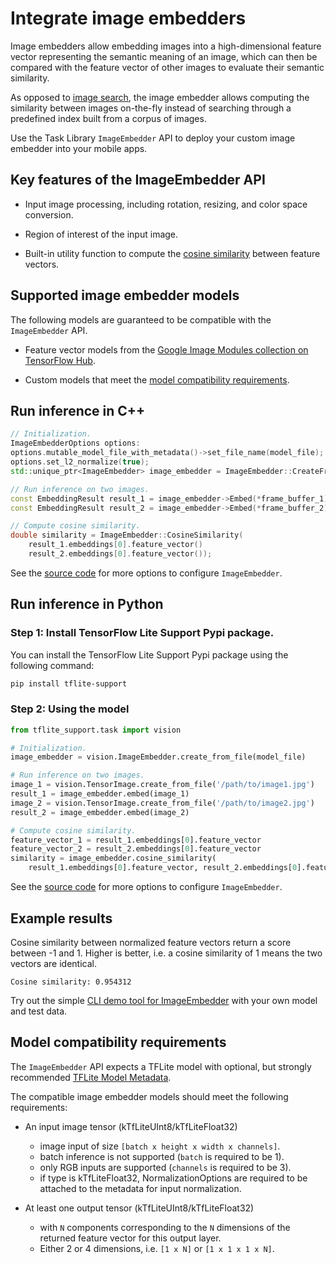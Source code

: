 # Integrate image embedders

Image embedders allow embedding images into a high-dimensional feature vector
representing the semantic meaning of an image, which can then be compared with
the feature vector of other images to evaluate their semantic similarity.

As opposed to
[image search](https://www.tensorflow.org/lite/inference_with_metadata/task_library/image_searcher),
the image embedder allows computing the similarity between images on-the-fly
instead of searching through a predefined index built from a corpus of images.

Use the Task Library `ImageEmbedder` API to deploy your custom image embedder
into your mobile apps.

## Key features of the ImageEmbedder API

*   Input image processing, including rotation, resizing, and color space
    conversion.

*   Region of interest of the input image.

*   Built-in utility function to compute the
    [cosine similarity](https://en.wikipedia.org/wiki/Cosine_similarity) between
    feature vectors.

## Supported image embedder models

The following models are guaranteed to be compatible with the `ImageEmbedder`
API.

*   Feature vector models from the
    [Google Image Modules collection on TensorFlow Hub](https://tfhub.dev/google/collections/image/1).

*   Custom models that meet the
    [model compatibility requirements](#model-compatibility-requirements).

## Run inference in C++

```c++
// Initialization.
ImageEmbedderOptions options:
options.mutable_model_file_with_metadata()->set_file_name(model_file);
options.set_l2_normalize(true);
std::unique_ptr<ImageEmbedder> image_embedder = ImageEmbedder::CreateFromOptions(options).value();

// Run inference on two images.
const EmbeddingResult result_1 = image_embedder->Embed(*frame_buffer_1);
const EmbeddingResult result_2 = image_embedder->Embed(*frame_buffer_2);

// Compute cosine similarity.
double similarity = ImageEmbedder::CosineSimilarity(
    result_1.embeddings[0].feature_vector()
    result_2.embeddings[0].feature_vector());
```

See the
[source code](https://github.com/tensorflow/tflite-support/blob/master/tensorflow_lite_support/cc/task/vision/image_embedder.h)
for more options to configure `ImageEmbedder`.

## Run inference in Python

### Step 1: Install TensorFlow Lite Support Pypi package.

You can install the TensorFlow Lite Support Pypi package using the following
command:

```sh
pip install tflite-support
```

### Step 2: Using the model

```python
from tflite_support.task import vision

# Initialization.
image_embedder = vision.ImageEmbedder.create_from_file(model_file)

# Run inference on two images.
image_1 = vision.TensorImage.create_from_file('/path/to/image1.jpg')
result_1 = image_embedder.embed(image_1)
image_2 = vision.TensorImage.create_from_file('/path/to/image2.jpg')
result_2 = image_embedder.embed(image_2)

# Compute cosine similarity.
feature_vector_1 = result_1.embeddings[0].feature_vector
feature_vector_2 = result_2.embeddings[0].feature_vector
similarity = image_embedder.cosine_similarity(
    result_1.embeddings[0].feature_vector, result_2.embeddings[0].feature_vector)
```

See the
[source code](https://github.com/tensorflow/tflite-support/blob/master/tensorflow_lite_support/python/task/vision/image_embedder.py)
for more options to configure `ImageEmbedder`.

## Example results

Cosine similarity between normalized feature vectors return a score between -1
and 1. Higher is better, i.e. a cosine similarity of 1 means the two vectors are
identical.

```
Cosine similarity: 0.954312
```

Try out the simple
[CLI demo tool for ImageEmbedder](https://github.com/tensorflow/tflite-support/tree/master/tensorflow_lite_support/examples/task/vision/desktop#imageembedder)
with your own model and test data.

## Model compatibility requirements

The `ImageEmbedder` API expects a TFLite model with optional, but strongly
recommended
[TFLite Model Metadata](https://www.tensorflow.org/lite/models/convert/metadata).

The compatible image embedder models should meet the following requirements:

*   An input image tensor (kTfLiteUInt8/kTfLiteFloat32)

    -   image input of size `[batch x height x width x channels]`.
    -   batch inference is not supported (`batch` is required to be 1).
    -   only RGB inputs are supported (`channels` is required to be 3).
    -   if type is kTfLiteFloat32, NormalizationOptions are required to be
        attached to the metadata for input normalization.

*   At least one output tensor (kTfLiteUInt8/kTfLiteFloat32)

    -   with `N` components corresponding to the `N` dimensions of the returned
        feature vector for this output layer.
    -   Either 2 or 4 dimensions, i.e. `[1 x N]` or `[1 x 1 x 1 x N]`.

